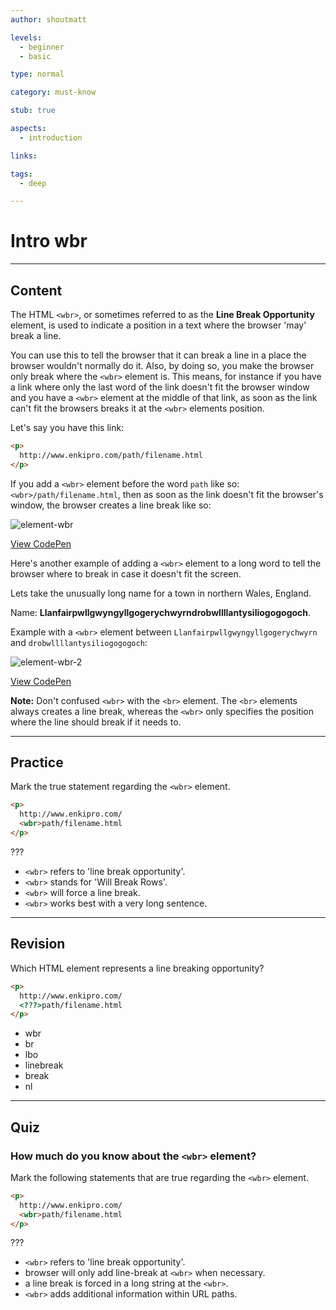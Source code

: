 ```yaml
---
author: shoutmatt

levels:
  - beginner
  - basic

type: normal

category: must-know

stub: true

aspects:
  - introduction

links:

tags:
  - deep

---
```

# Intro wbr
---
## Content

The HTML `<wbr>`, or sometimes referred to as the **Line Break Opportunity** element, is used to indicate a position in a text where the browser 'may' break a line.

You can use this to tell the browser that it can break a line in a place the browser wouldn't normally do it. Also, by doing so, you make the browser only break where the `<wbr>` element is. This means, for instance if you have a link where only the last word of the link doesn't fit the browser window and you have a `<wbr>` element at the middle of that link, as soon as the link can't fit the browsers breaks it at the `<wbr>` elements position.

Let's say you have this link:
```html
<p>
  http://www.enkipro.com/path/filename.html
</p>
```
If you add a `<wbr>` element before the word `path` like so: `<wbr>/path/filename.html`, then as soon as the link doesn't fit the browser's window, the browser creates a line break like so:

![element-wbr](https://img.enkipro.com/5e0abaf7481bbb0598849b05f1761414.png)

[View CodePen](https://codepen.io/enkidevs/pen/rrjxao)

Here's another example of adding a `<wbr>` element to a long word to tell the browser where to break in case it doesn't fit the screen.

Lets take the unusually long name for a town in northern Wales, England.

Name: **Llanfairpwllgwyngyllgogerychwyrndrobwllllantysiliogogogoch**.

Example with a `<wbr>` element between `Llanfairpwllgwyngyllgogerychwyrn` and `drobwllllantysiliogogogoch`:

![element-wbr-2](https://img.enkipro.com/585172af209d801b72c3973db1899a1f.png)

[View CodePen](https://codepen.io/enkidevs/pen/wxgMKr)

**Note:** Don't confused `<wbr>` with the `<br>` element. The `<br>` elements always creates a line break, whereas the `<wbr>` only specifies the position where the line should break if it needs to.

---
## Practice

Mark the true statement regarding the `<wbr>` element.

```html
<p>
  http://www.enkipro.com/
  <wbr>path/filename.html
</p>
```

???

* `<wbr>` refers to 'line break opportunity'.
* `<wbr>` stands for 'Will Break Rows'.
* `<wbr>` will force a line break.
* `<wbr>` works best with a very long sentence.

---
## Revision

Which HTML element represents a line breaking opportunity?

```html
<p>
  http://www.enkipro.com/
  <???>path/filename.html
</p>
```

* wbr
* br
* lbo
* linebreak
* break
* nl

---
## Quiz

### How much do you know about the `<wbr>` element?

Mark the following statements that are true regarding the `<wbr>` element.

```html
<p>
  http://www.enkipro.com/
  <wbr>path/filename.html
</p>
```

???

* `<wbr>` refers to 'line break opportunity'.
* browser will only add line-break at `<wbr>` when necessary.
* a line break is forced in a long string at the `<wbr>`.
* `<wbr>` adds additional information within URL paths.
